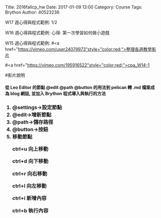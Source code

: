 Title: 2016fallcp_hw
Date: 2017-01-09 13:00
Category: Course
Tags: Brython
Author: 40523236


W17 週心得與程式範例:
1/2 

W16 週心得與程式範例:
心得: 第一次學習如何做小遊戲 
<!-- 導入 Brython 標準程式庫 -->
<script type="text/javascript" 
    src="https://cdn.rawgit.com/brython-dev/brython/master/www/src/brython_dist.js">
</script>

<!-- 啟動 Brython -->
<script>
window.onload=function(){
brython(1);
}
</script>

<!-- 以下實際利用  Brython 畫圖 -->
<script type="text/python3">
from browser import alert
import random

ans = random.randint(1, 100)

a_in = int(input("輸入整數:"))
guess = 1

while ans != a_in:
    if a_in < ans:
        a_in = int(input("too small"))
    else:
        a_in = int(input("too big"))
    guess += 1
    
alert("恭喜答對 ,一共猜了" + (str(guess)) + "次")
</script>
W15 週心得與程式範例:
#<a href="https://vimeo.com/user24079973"style="color:red;">整理各週教學影片</a>

#<a href="https://vimeo.com/195916522"style="color:red;">cpa_W14-1</a>

#影片說明
<h4>從 Leo Editor 的節點 @edit @path @button 的用法到 pelican 轉 .md 檔案成為 blog 網誌, 並加入 Brython 程式導入與執行的方法</h4>

<OL TYPE=1>
<h3>
<LI>@settings->設定節點

<LI>@edit->增新節點  

<LI>@path->儲存路徑

<LI>@button->按鈕

<LI>移動節點<br/>

ctrl+u 向上移動<br/>

ctrl+d 向下移動<br/>

ctrl+r 向右移動<br/>

ctrl+l 向左移動<br/>

ctrl+i 新增內容<br/>

ctrl+b 執行內容<br/>



